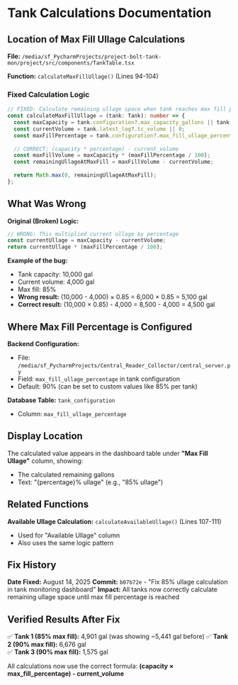# Tank Calculations Documentation

## Location of Max Fill Ullage Calculations

**File:** `/media/sf_PycharmProjects/project-bolt-tank-mon/project/src/components/TankTable.tsx`

**Function:** `calculateMaxFillUllage()` (Lines 94-104)

### Fixed Calculation Logic

```typescript
// FIXED: Calculate remaining ullage space when tank reaches max fill percentage
const calculateMaxFillUllage = (tank: Tank): number => {
  const maxCapacity = tank.configuration?.max_capacity_gallons || tank.profile?.max_capacity_gallons || 10000;
  const currentVolume = tank.latest_log?.tc_volume || 0;
  const maxFillPercentage = tank.configuration?.max_fill_ullage_percentage || 90.0;
  
  // CORRECT: (capacity * percentage) - current_volume
  const maxFillVolume = maxCapacity * (maxFillPercentage / 100);
  const remainingUllageAtMaxFill = maxFillVolume - currentVolume;
  
  return Math.max(0, remainingUllageAtMaxFill);
};
```

## What Was Wrong

**Original (Broken) Logic:**
```typescript
// WRONG: This multiplied current ullage by percentage
const currentUllage = maxCapacity - currentVolume;
return currentUllage * (maxFillPercentage / 100);
```

**Example of the bug:**
- Tank capacity: 10,000 gal
- Current volume: 4,000 gal  
- Max fill: 85%
- **Wrong result:** (10,000 - 4,000) × 0.85 = 6,000 × 0.85 = 5,100 gal
- **Correct result:** (10,000 × 0.85) - 4,000 = 8,500 - 4,000 = 4,500 gal

## Where Max Fill Percentage is Configured

**Backend Configuration:**
- File: `/media/sf_PycharmProjects/Central_Reader_Collector/central_server.py`
- Field: `max_fill_ullage_percentage` in tank configuration
- Default: 90% (can be set to custom values like 85% per tank)

**Database Table:** `tank_configuration`
- Column: `max_fill_ullage_percentage`

## Display Location

The calculated value appears in the dashboard table under **"Max Fill Ullage"** column, showing:
- The calculated remaining gallons
- Text: "{percentage}% ullage" (e.g., "85% ullage")

## Related Functions

**Available Ullage Calculation:** `calculateAvailableUllage()` (Lines 107-111)
- Used for "Available Ullage" column 
- Also uses the same logic pattern

## Fix History

**Date Fixed:** August 14, 2025
**Commit:** `b07b72e` - "Fix 85% ullage calculation in tank monitoring dashboard"
**Impact:** All tanks now correctly calculate remaining ullage space until max fill percentage is reached

## Verified Results After Fix

✅ **Tank 1 (85% max fill):** 4,901 gal (was showing ~5,441 gal before)
✅ **Tank 2 (90% max fill):** 6,676 gal  
✅ **Tank 3 (90% max fill):** 1,575 gal

All calculations now use the correct formula: **(capacity × max_fill_percentage) - current_volume**